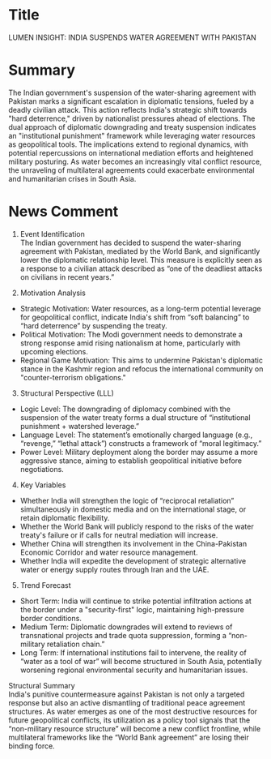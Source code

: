# Title
LUMEN INSIGHT: INDIA SUSPENDS WATER AGREEMENT WITH PAKISTAN

# Summary
The Indian government's suspension of the water-sharing agreement with Pakistan marks a significant escalation in diplomatic tensions, fueled by a deadly civilian attack. This action reflects India's strategic shift towards "hard deterrence," driven by nationalist pressures ahead of elections. The dual approach of diplomatic downgrading and treaty suspension indicates an "institutional punishment" framework while leveraging water resources as geopolitical tools. The implications extend to regional dynamics, with potential repercussions on international mediation efforts and heightened military posturing. As water becomes an increasingly vital conflict resource, the unraveling of multilateral agreements could exacerbate environmental and humanitarian crises in South Asia.

# News Comment
1. Event Identification  
The Indian government has decided to suspend the water-sharing agreement with Pakistan, mediated by the World Bank, and significantly lower the diplomatic relationship level. This measure is explicitly seen as a response to a civilian attack described as “one of the deadliest attacks on civilians in recent years.”  

2. Motivation Analysis  
- Strategic Motivation: Water resources, as a long-term potential leverage for geopolitical conflict, indicate India's shift from “soft balancing” to “hard deterrence” by suspending the treaty.  
- Political Motivation: The Modi government needs to demonstrate a strong response amid rising nationalism at home, particularly with upcoming elections.  
- Regional Game Motivation: This aims to undermine Pakistan's diplomatic stance in the Kashmir region and refocus the international community on "counter-terrorism obligations."  

3. Structural Perspective (LLL)  
- Logic Level: The downgrading of diplomacy combined with the suspension of the water treaty forms a dual structure of “institutional punishment + watershed leverage.”  
- Language Level: The statement’s emotionally charged language (e.g., “revenge,” “lethal attack”) constructs a framework of “moral legitimacy.”  
- Power Level: Military deployment along the border may assume a more aggressive stance, aiming to establish geopolitical initiative before negotiations.  

4. Key Variables  
- Whether India will strengthen the logic of “reciprocal retaliation” simultaneously in domestic media and on the international stage, or retain diplomatic flexibility.  
- Whether the World Bank will publicly respond to the risks of the water treaty's failure or if calls for neutral mediation will increase.  
- Whether China will strengthen its involvement in the China-Pakistan Economic Corridor and water resource management.  
- Whether India will expedite the development of strategic alternative water or energy supply routes through Iran and the UAE.  

5. Trend Forecast  
- Short Term: India will continue to strike potential infiltration actions at the border under a "security-first" logic, maintaining high-pressure border conditions.  
- Medium Term: Diplomatic downgrades will extend to reviews of transnational projects and trade quota suppression, forming a “non-military retaliation chain.”  
- Long Term: If international institutions fail to intervene, the reality of “water as a tool of war” will become structured in South Asia, potentially worsening regional environmental security and humanitarian issues.  

Structural Summary  
India's punitive countermeasure against Pakistan is not only a targeted response but also an active dismantling of traditional peace agreement structures. As water emerges as one of the most destructive resources for future geopolitical conflicts, its utilization as a policy tool signals that the “non-military resource structure” will become a new conflict frontline, while multilateral frameworks like the “World Bank agreement” are losing their binding force.
